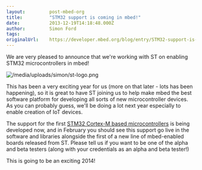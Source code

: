 ```yaml
---
layout:         post-mbed-org
title:          "STM32 support is coming in mbed!"
date:           2013-12-19T14:18:48.000Z
author:         Simon Ford
tags:           
originalUrl:    https://developer.mbed.org/blog/entry/STM32-support-is-coming-in-mbed/
---
```


<p>We are very pleased to announce that we&apos;re working with ST on enabling
  STM32 microcontrollers in mbed!</p>
<p>
  <img src="https://developer.mbed.org/media/uploads/simon/st-logo.png"
  alt="/media/uploads/simon/st-logo.png" title="/media/uploads/simon/st-logo.png">
</p>
<p>This has been a very exciting year for us (more on that later - lots has
  been happening), so it is great to have ST joining us to help make mbed
  the best software platform for developing all sorts of new microcontroller
  devices. As you can probably guess, we&apos;ll be doing a lot next year
  especially to enable creation of IoT devices.</p>
<p>The support for the first <a href="http://www.st.com/web/en/catalog/mmc/FM141/SC1169"
  rel="nofollow">STM32 Cortex-M based microcontrollers</a> is being developed
  now, and in February you should see this support go live in the software
  and libraries alongside the first of a new line of mbed-enabled boards
  released from ST. Please tell us if you want to be one of the alpha and
  beta testers (along with your credentials as an alpha and beta tester!)</p>
<p>This is going to be an exciting 2014!</p>
